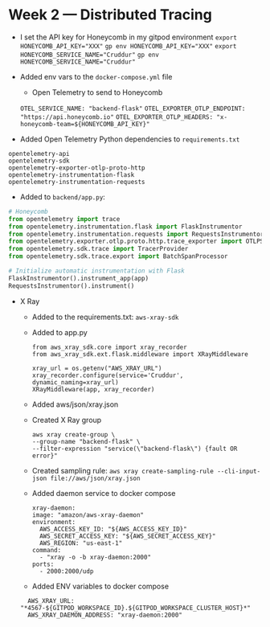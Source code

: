 # Week 2 — Distributed Tracing

* I set  the API key for Honeycomb in my gitpod environment 
    `export HONEYCOMB_API_KEY="XXX"`
    `gp env HONEYCOMB_API_KEY="XXX"`
    `export HONEYCOMB_SERVICE_NAME="Cruddur"`
    `gp env HONEYCOMB_SERVICE_NAME="Cruddur"`


* Added env vars to the `docker-compose.yml` file
    * Open Telemetry to send to Honeycomb
    
    `OTEL_SERVICE_NAME: "backend-flask"`
    `OTEL_EXPORTER_OTLP_ENDPOINT: "https://api.honeycomb.io"`
    `OTEL_EXPORTER_OTLP_HEADERS: "x-honeycomb-team=${HONEYCOMB_API_KEY}"`

* Added Open Telemetry Python dependencies to `requirements.txt`

```
opentelemetry-api 
opentelemetry-sdk 
opentelemetry-exporter-otlp-proto-http 
opentelemetry-instrumentation-flask 
opentelemetry-instrumentation-requests
```

* Added to `backend/app.py`:

```py
# Honeycomb
from opentelemetry import trace
from opentelemetry.instrumentation.flask import FlaskInstrumentor
from opentelemetry.instrumentation.requests import RequestsInstrumentor
from opentelemetry.exporter.otlp.proto.http.trace_exporter import OTLPSpanExporter
from opentelemetry.sdk.trace import TracerProvider
from opentelemetry.sdk.trace.export import BatchSpanProcessor
```

```py
# Initialize automatic instrumentation with Flask
FlaskInstrumentor().instrument_app(app)
RequestsInstrumentor().instrument()
```

* X Ray

  * Added to the requirements.txt: `aws-xray-sdk`

  * Added to app.py

    ```
    from aws_xray_sdk.core import xray_recorder
    from aws_xray_sdk.ext.flask.middleware import XRayMiddleware

    xray_url = os.getenv("AWS_XRAY_URL")
    xray_recorder.configure(service='Cruddur', dynamic_naming=xray_url)
    XRayMiddleware(app, xray_recorder)
    ```

  * Added aws/json/xray.json

  * Created X Ray group

    ```  
    aws xray create-group \
    --group-name "backend-flask" \
    --filter-expression "service(\"backend-flask\") {fault OR error}"
    ```

  * Created sampling rule: `aws xray create-sampling-rule --cli-input-json file://aws/json/xray.json`   

  * Added daemon service to docker compose

    ```
    xray-daemon:
    image: "amazon/aws-xray-daemon"
    environment:
      AWS_ACCESS_KEY_ID: "${AWS_ACCESS_KEY_ID}"
      AWS_SECRET_ACCESS_KEY: "${AWS_SECRET_ACCESS_KEY}"
      AWS_REGION: "us-east-1"
    command:
      - "xray -o -b xray-daemon:2000"
    ports:
      - 2000:2000/udp
    ```

  * Added ENV variables to docker compose

  ```
    AWS_XRAY_URL: "*4567-${GITPOD_WORKSPACE_ID}.${GITPOD_WORKSPACE_CLUSTER_HOST}*"
    AWS_XRAY_DAEMON_ADDRESS: "xray-daemon:2000"
  ```
  